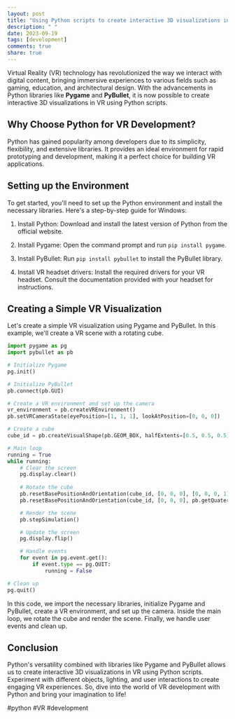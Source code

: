 ```yaml
---
layout: post
title: "Using Python scripts to create interactive 3D visualizations in VR"
description: " "
date: 2023-09-19
tags: [development]
comments: true
share: true
---
```


Virtual Reality (VR) technology has revolutionized the way we interact with digital content, bringing immersive experiences to various fields such as gaming, education, and architectural design. With the advancements in Python libraries like **Pygame** and **PyBullet**, it is now possible to create interactive 3D visualizations in VR using Python scripts.

## Why Choose Python for VR Development?

Python has gained popularity among developers due to its simplicity, flexibility, and extensive libraries. It provides an ideal environment for rapid prototyping and development, making it a perfect choice for building VR applications.

## Setting up the Environment

To get started, you'll need to set up the Python environment and install the necessary libraries. Here's a step-by-step guide for Windows:

1. Install Python: Download and install the latest version of Python from the official website.

2. Install Pygame: Open the command prompt and run `pip install pygame`.

3. Install PyBullet: Run `pip install pybullet` to install the PyBullet library.

4. Install VR headset drivers: Install the required drivers for your VR headset. Consult the documentation provided with your headset for instructions.

## Creating a Simple VR Visualization

Let's create a simple VR visualization using Pygame and PyBullet. In this example, we'll create a VR scene with a rotating cube.

```python
import pygame as pg
import pybullet as pb

# Initialize Pygame
pg.init()

# Initialize PyBullet
pb.connect(pb.GUI)

# Create a VR environment and set up the camera
vr_environment = pb.createVREnvironment()
pb.setVRCameraState(eyePosition=[1, 1, 1], lookAtPosition=[0, 0, 0])

# Create a cube
cube_id = pb.createVisualShape(pb.GEOM_BOX, halfExtents=[0.5, 0.5, 0.5])

# Main loop
running = True
while running:
    # Clear the screen
    pg.display.clear()
    
    # Rotate the cube
    pb.resetBasePositionAndOrientation(cube_id, [0, 0, 0], [0, 0, 0, 1])
    pb.resetBasePositionAndOrientation(cube_id, [0, 0, 0], pb.getQuaternionFromEuler([0, pg.time.get_ticks() / 1000, 0]))

    # Render the scene
    pb.stepSimulation()

    # Update the screen
    pg.display.flip()

    # Handle events
    for event in pg.event.get():
        if event.type == pg.QUIT:
            running = False

# Clean up
pg.quit()
```

In this code, we import the necessary libraries, initialize Pygame and PyBullet, create a VR environment, and set up the camera. Inside the main loop, we rotate the cube and render the scene. Finally, we handle user events and clean up.

## Conclusion

Python's versatility combined with libraries like Pygame and PyBullet allows us to create interactive 3D visualizations in VR using Python scripts. Experiment with different objects, lighting, and user interactions to create engaging VR experiences. So, dive into the world of VR development with Python and bring your imagination to life!

#python #VR #development